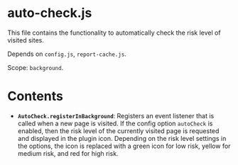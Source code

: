 # auto-check.js

This file contains the functionality to automatically check the risk level of visited sites.

Depends on `config.js`, `report-cache.js`.

Scope: `background`.

# Contents

* **`AutoCheck.registerInBackground`**: Registers an event listener that is called when a new page is visited. If the config option `autoCheck` is enabled, then the risk level of the currently visited page is requested and displayed in the plugin icon. Depending on the risk level settings in the options, the icon is replaced with a green icon for low risk, yellow for medium risk, and red for high risk.